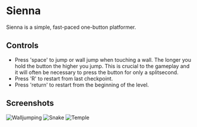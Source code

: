 # Sienna #

Sienna is a simple, fast-paced one-button platformer.

## Controls ##

* Press 'space' to jump or wall jump when touching a wall.
  The longer you hold the button the higher you jump.
  This is crucial to the gameplay and it will often be necessary
  to press the button for only a splitsecond.
* Press 'R' to restart from last checkpoint.
* Press 'return' to restart from the beginning of the level.

## Screenshots ##
![Walljumping](http://i.imgur.com/e5BDO.png)
![Snake](http://i.imgur.com/cJHCW.png)
![Temple](http://i.imgur.com/jf6ib.png)
